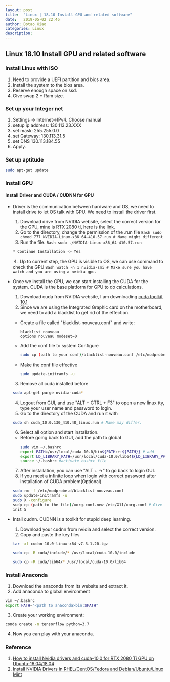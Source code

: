 ```yaml
---
layout: post
title:  "Linux | 18.10 Install GPU and related software"
date:   2019-05-02 22:46
author: Botao Xiao
categories: Linux
description:
---
```

## Linux 18.10 Install GPU and related software

### Install Linux with ISO
1. Need to provide a UEFI partition and bios area.
2. Install the system to the bios area.
3. Reserve enough space on ssd.
4. Give swap 2 * Ram size.

### Set up your Integer net
1. Settings -> Internet->IPv4. Choose manual
2. setup ip address: 130.113.23.XXX
3. set mask: 255.255.0.0
4. set Gateway: 130.113.31.5
5. set DNS 130.113.184.55
6. Apply.

### Set up aptitude
```Bash
sudo apt-get update
```

### Install GPU
#### Install Driver and CUDA / CUDNN for GPU
* Driver is the communication between hardware and OS, we need to install drive to let OS talk with GPU. We need to install the driver first.
    1. Download drive from NVIDIA website, select the correct version for the GPU, mine is RTX 2080 tI, here is the [link](https://www.nvidia.com/download/driverResults.aspx/138279/en-us).
    2. Go to the directory, change the permission of the .run file
      ```Bash
      sudo chmod 777 NVIDIA-Linux-x86_64–410.57.run # Name might different
      ```
    3. Run the file.
      ```Bash
      sudo ./NVIDIA-Linux-x86_64–410.57.run
      ```

      * Continue Installation -> Yes
    ４. Up to current step, the GPU is visible to OS, we can use command to check the GPU
      ```Bash
      watch -n 1 nvidia-smi # Make sure you have watch and you are using a nvidia gpu.
      ```

* Once we install the GPU, we can start installing the CUDA for the system. CUDA is the base platform for GPU to do calculations.
  1. Download cuda from NVIDIA website, I am downloading [cuda toolkit 10.1](https://developer.nvidia.com/cuda-downloads?target_os=Linux&target_arch=x86_64&target_distro=Ubuntu&target_version=1604)
  2. Since we are using the Integrated Graphic card on the motherboard, we need to add a blacklist to get rid of the effection.
    * Create a file called "blacklist-nouveau.conf" and write:
      ```Configure
      blacklist nouveau
      options nouveau modeset=0
      ```

    * Add the conf file to system Configure
      ```Bash
      sudo cp (path to your conf)/blacklist-nouveau.conf /etc/modprobe.d
      ```

    * Make the conf file effective
      ```Bash
      sudo update-initramfs -u
      ```
  3. Remove all cuda installed before
    ```Bash
    sudo apt-get purge nvidia-cuda*
    ```
  4. Logout from GUI, and use "ALT + CTRL + F3" to open a new linux tty, type your user name and password to login.
  5. Go to the directory of the CUDA and run it with
    ```Bash
    sudo sh cuda_10.0.130_410.48_linux.run # Name may differ.
    ```
  6. Select all option and start installation.
    * Before going back to GUI, add the path to global
      ```Bash
      sudo vim ~/.bashrc
      export PATH=/usr/local/cuda-10.0/bin${PATH:+:${PATH}} # add
      export LD_LIBRARY_PATH=/usr/local/cuda-10.0/lib64${LD_LIBRARY_PATH:+:${LD_LIBRARY_PATH}}  # Add
      source ~/.bashrc #activate bashrc file
      ```
  7. After installation, you can use "ALT + ->" to go back to login GUI.
  8. If you meet a infinite loop when login with correct password after installation of CUDA problem(Optional)
    ```Bash
    sudo rm -f /etc/modprobe.d/blacklist-nouveau.conf
    sudo update-initramfs -u
    sudo X -configure
    sudp cp (path to the file)/xorg.conf.new /etc/X11/xorg.conf # Give a new configure file for DirectX11, which is a new one with cuda.
    init 5        
    ```    

* Intall cudnn. CUDNN is a toolkit for stupid deep learning.
  1. Download your cudnn from nvidia and select the correct version.
  2. Copy and paste the key files
    ```Bash
    tar -xf cudnn-10.0-linux-x64-v7.3.1.20.tgz

    sudo cp -R cuda/include/* /usr/local/cuda-10.0/include

    sudo cp -R cuda/lib64/* /usr/local/cuda-10.0/lib64
    ```

### Install Anaconda
1. Download the anaconda from its website and extract it.
2. Add anaconda to global environment
  ```Bash
  vim ~/.bashrc
  export PATH="<path to anaconda>bin:$PATH"
  ```
3. Create your working environment:
  ```Bash
  conda create -n tensorflow python=3.7
  ```
4. Now you can play with your anaconda.

### Reference
1. [How to install Nvidia drivers and cuda-10.0 for RTX 2080 Ti GPU on Ubuntu-16.04/18.04](https://medium.com/@avinchintha/how-to-install-nvidia-drivers-and-cuda-10-0-for-rtx-2080-ti-gpu-on-ubuntu-16-04-18-04-ce32e4edf1c0)
2. [Install NVIDIA Drivers in RHEL/CentOS/Fedora and Debian/Ubuntu/Linux Mint](https://www.tecmint.com/install-nvidia-drivers-in-linux/)
